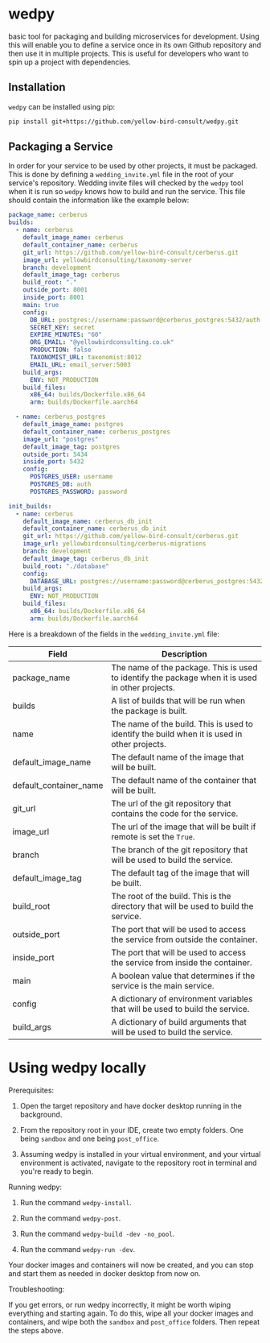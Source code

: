 # wedpy
basic tool for packaging and building microservices for development. Using this will enable you to define a 
service once in its own Github repository and then use it in multiple projects. This is useful for developers
who want to spin up a project with dependencies. 

## Installation
```wedpy``` can be installed using pip:
```bash
pip install git+https://github.com/yellow-bird-consult/wedpy.git
```

## Packaging a Service
In order for your service to be used by other projects, it must be packaged. This is done by defining a 
```wedding_invite.yml``` file in the root of your service's repository. Wedding invite files will checked by the
```wedpy``` tool when it is run so ```wedpy``` knows how to build and run the service. This file should contain the 
information like the example below:
```yaml
package_name: cerberus
builds:
  - name: cerberus
    default_image_name: cerberus
    default_container_name: cerberus
    git_url: https://github.com/yellow-bird-consult/cerberus.git
    image_url: yellowbirdconsulting/taxonomy-server
    branch: development
    default_image_tag: cerberus
    build_root: "."
    outside_port: 8001
    inside_port: 8001
    main: true
    config:
      DB_URL: postgres://username:password@cerberus_postgres:5432/auth
      SECRET_KEY: secret
      EXPIRE_MINUTES: "60"
      ORG_EMAIL: "@yellowbirdconsulting.co.uk"
      PRODUCTION: false
      TAXONOMIST_URL: taxonomist:8012
      EMAIL_URL: email_server:5003
    build_args:
      ENV: NOT_PRODUCTION
    build_files:
      x86_64: builds/Dockerfile.x86_64
      arm: builds/Dockerfile.aarch64

  - name: cerberus_postgres
    default_image_name: postgres
    default_container_name: cerberus_postgres
    image_url: "postgres"
    default_image_tag: postgres
    outside_port: 5434
    inside_port: 5432
    config:
      POSTGRES_USER: username
      POSTGRES_DB: auth
      POSTGRES_PASSWORD: password

init_builds:
  - name: cerberus
    default_image_name: cerberus_db_init
    default_container_name: cerberus_db_init
    git_url: https://github.com/yellow-bird-consult/cerberus.git
    image_url: yellowbirdconsulting/cerberus-migrations
    branch: development
    default_image_tag: cerberus_db_init
    build_root: "./database"
    config:
      DATABASE_URL: postgres://username:password@cerberus_postgres:5432/auth
    build_args:
      ENV: NOT_PRODUCTION
    build_files:
      x86_64: builds/Dockerfile.x86_64
      arm: builds/Dockerfile.aarch64
```
Here is a breakdown of the fields in the ```wedding_invite.yml``` file:

| Field | Description                                                                                      |
| --- |--------------------------------------------------------------------------------------------------|
| package_name | The name of the package. This is used to identify the package when it is used in other projects. |
| builds | A list of builds that will be run when the package is built.                                     |
| name | The name of the build. This is used to identify the build when it is used in other projects.     |
| default_image_name | The default name of the image that will be built.                                                |
| default_container_name | The default name of the container that will be built.                                            |
| git_url | The url of the git repository that contains the code for the service.                            |
| image_url | The url of the image that will be built if remote is set the ```True```.                         |
| branch | The branch of the git repository that will be used to build the service.                         |
| default_image_tag | The default tag of the image that will be built.                                                 |
| build_root | The root of the build. This is the directory that will be used to build the service.             |
| outside_port | The port that will be used to access the service from outside the container.                    |
| inside_port | The port that will be used to access the service from inside the container.                     |
| main | A boolean value that determines if the service is the main service.                              |
| config | A dictionary of environment variables that will be used to build the service.                    |
| build_args | A dictionary of build arguments that will be used to build the service.                          |

# Using wedpy locally
Prerequisites:

1. Open the target repository and have docker desktop running in the background.

2. From the repository root in your IDE, create two empty folders. One being ```sandbox``` and one being ```post_office```.

3. Assuming wedpy is installed in your virtual environment, and your virtual environment is activated, navigate to the repository root in terminal and you're ready to begin.

Running wedpy:

1. Run the command ```wedpy-install```.

2. Run the command ```wedpy-post```.

3. Run the command ```wedpy-build -dev -no_pool```.

4. Run the command ```wedpy-run -dev```.

Your docker images and containers will now be created, and you can stop and start them as needed in docker desktop from now on.

Troubleshooting:

If you get errors, or run wedpy incorrectly, it might be worth wiping everything and starting again. To do this, wipe all your docker images and containers, and wipe both the ```sandbox``` and ```post_office``` folders. Then repeat the steps above.












